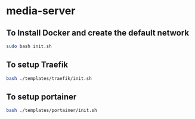 # media-server

## To Install Docker and create the default network
```bash
sudo bash init.sh
```

## To setup Traefik
```bash
bash ./templates/traefik/init.sh
```

## To setup portainer
```bash
bash ./templates/portainer/init.sh
```
